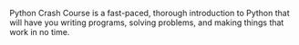 Python Crash Course is a fast-paced, thorough introduction to Python that will have you writing programs,
solving problems, and making things that work in no time.
